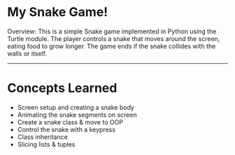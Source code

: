 # My Snake Game!
Overview: This is a simple Snake game implemented in Python using the Turtle module. The player controls a snake that moves around the screen, eating food to grow longer. The game ends if the snake collides with the walls or itself.

---
# Concepts Learned
- Screen setup and creating a snake body
- Animating the snake segments on screen
- Create a snake class & move to OOP
- Control the snake with a keypress
- Class inheritance
- Slicing lists & tuples
